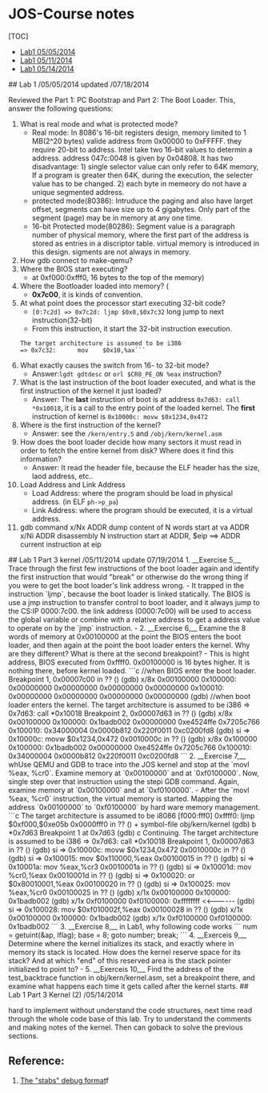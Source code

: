 JOS-Course notes
=========
[TOC]
- [Lab1 05/05/2014](#lab1/05/05/2014)
- [Lab1 05/11/2014](#lab1/05/11/2014)
- [Lab1 05/14/2014](#lab1/05/14/2014)

<a name="lab1/05/05/2014" />
## Lab 1 /05/05/2014 updated /07/18/2014

Reviewed the Part 1: PC Bootstrap and Part 2: The Boot Loader. This, answer the following questions:

1. What is real mode and what is protected mode?
	- Real mode: In 8086's 16-bit registers design, memory limited to 1 MB(2^20 bytes) valide address from 0x00000 to 0xFFFFF. they require 20-bit to address. Intel take two 16-bit values to determin a address. address 047c:0048 is given by 0x04808. It has two disadvantage: 1) single selector value can only refer to 64K memory, If a program is greater then 64K, during the execution, the selecter value has to be changed. 2) each byte in memeory do not have a unique segmented address.
	- protected mode(80386): Intruduce the paging and also have larget offset, segments can have size up to 4 gigabytes. Only part of the segment (page) may be in memory at any one time.
	- 16-bit Protected mode(80286): Segment value is a paragraph number of physical memory, where the first part of the address is stored as entries in a discriptor table. virtual memory is introduced in this design. sigments are not always in memory. 
2. How gdb connect to make-qemu?
3. Where the BIOS start executing? 
	- at 0xf000:0xfff0, 16 bytes to the top of the memory) 
4. Where the Bootloader loaded into memory? (
	- __0x7c00__, it is kinds of convention.
5. At what point does the processor start executing 32-bit code? 
	- `[0:7c2d] => 0x7c2d: ljmp $0x8,$0x7c32` long jump to next instruction(32-bit)
	- From this instruction, it start the 32-bit instruction execution.
	```
	The target architecture is assumed to be i386
	=> 0x7c32:      mov    $0x10,%ax```
6. What exactly causes the switch from 16- to 32-bit mode? 
	- Answer:`lgdt gdtdesc` or `orl $CR0_PE_ON %eax` instruction?
7. What is the last instruction of the boot loader executed, and what is the first instruction of the kernel it just loaded?
	- Answer: The __last__ instruction of boot is at address `0x7d63: call *0x10018`, it is a call to the entry point of the loaded kernel. The __first__ instruction of kernel is `0x10000c: movw $0x1234,0x472`
8. Where is the first instruction of the kernel?
	- Answer: see the `/kern/entry.S` and `/obj/kern/kernel.asm`
9. How does the boot loader decide how many sectors it must read in order to fetch the entire kernel from disk? Where does it find this information? 
	- Answer: It read the header file, because the ELF header has the size, laod address, etc..
10. Load Address and Link Address
	- Load Address: where the program should be load in physical address. (in ELF  `ph->p_pa`)
	- Link Address: where the program should be executed, it is a virtual address.
11. gdb command
  x/Nx ADDR dump content of N words start at va ADDR
  x/Ni ADDR disassembly N instruction start at ADDR, $eip ==> ADDR current instruction at eip

<a name="lab1/05/11/2014" />
## Lab 1 Part 3 kernel /05/11/2014 update 07/19/2014
1. __Exercise 5,__ Trace through the first few instructions of the boot loader again and identify the first instruction that would "break" or otherwise do the wrong thing if you were to get the boot loader's link address wrong.
	- It trapped in the instruction `ljmp`, because the boot loader is linked statically. The BIOS is use a jmp instruction to transfer control to boot loader, and it always jump to the CS:IP 0000:7c00. the link address (0000:7c00) will be used to access the global variable or combine with a relative address to get a address value to operate on by the `jmp` instruction.
	- 
2. __Exercise 6,__ Examine the 8 words of memory at 0x00100000 at the point the BIOS enters the boot loader, and then again at the point the boot loader enters the kernel. Why are they different? What is there at the second breakpoint?
	- This is hight address, BIOS executed from 0xffff0. 0x00100000 is 16 bytes higher. It is nothing there, before kernel loaded.
	```c
//when BIOS enter the boot loader.
Breakpoint 1, 0x00007c00 in ?? ()
(gdb) x/8x 0x00100000
0x100000:       0x00000000      0x00000000      0x00000000      0x00000000
0x100010:       0x00000000      0x00000000      0x00000000      0x00000000
(gdb)
//when boot loader enters the kernel.
The target architecture is assumed to be i386
=> 0x7d63:      call   *0x10018
Breakpoint 2, 0x00007d63 in ?? ()
(gdb) x/8x 0x00100000
0x100000:       0x1badb002      0x00000000      0xe4524ffe      0x7205c766
0x100010:       0x34000004      0x0000b812      0x220f0011      0xc0200fd8
(gdb) si
=> 0x10000c:    movw   $0x1234,0x472
0x0010000c in ?? ()
(gdb) x/8x 0x100000
0x100000:       0x1badb002      0x00000000      0xe4524ffe      0x7205c766
0x100010:       0x34000004      0x0000b812      0x220f0011      0xc0200fd8
```
2. __Exercise 7,__ whUse QEMU and GDB to trace into the JOS kernel and stop at the `movl %eax, %cr0`. Examine memory at `0x00100000` and at `0xf0100000`. Now, single step over that instruction using the stepi GDB command. Again, examine memory at `0x00100000` and at `0xf0100000`.
	- After the `movl %eax, %cr0` instruction, the virtual memory is started. Mapping the address `0x00100000` to `0xf0100000` by hard ware memory management.
    ```c
The target architecture is assumed to be i8086
[f000:fff0]    0xffff0: ljmp   $0xf000,$0xe05b
0x0000fff0 in ?? ()
 + symbol-file obj/kern/kernel
(gdb) b *0x7d63
Breakpoint 1 at 0x7d63
(gdb) c
Continuing.
The target architecture is assumed to be i386
=> 0x7d63:      call   *0x10018
Breakpoint 1, 0x00007d63 in ?? ()
(gdb) si
=> 0x10000c:    movw   $0x1234,0x472
0x0010000c in ?? ()
(gdb) si
=> 0x100015:    mov    $0x110000,%eax
0x00100015 in ?? ()
(gdb) si
=> 0x10001a:    mov    %eax,%cr3
0x0010001a in ?? ()
(gdb) si
=> 0x10001d:    mov    %cr0,%eax
0x0010001d in ?? ()
(gdb) si
=> 0x100020:    or     $0x80010001,%eax
0x00100020 in ?? ()
(gdb) si
=> 0x100025:    mov    %eax,%cr0
0x00100025 in ?? ()
(gdb) x/1x 0x00100000
0x100000:       0x1badb002
(gdb) x/1x 0xf0100000
0xf0100000:     0xffffffff   <<------
(gdb) si
=> 0x100028:    mov    $0xf010002f,%eax
0x00100028 in ?? ()
(gdb) x/1x 0x00100000
0x100000:       0x1badb002
(gdb) x/1x 0xf0100000
0xf0100000:     0x1badb002
```
3. __Exercise 8,__ in Lab1, why following code works
```
	num = getuint(&ap, lflag);
    base = 8;
    goto number;
    break;
```
4. __Exerceis 9,__ Determine where the kernel initializes its stack, and exactly where in memory its stack is located. How does the kernel reserve space for its stack? And at which "end" of this reserved area is the stack pointer initialized to point to?
	- 
5. __Exerceis 10,__ Find the address of the test_backtrace function in obj/kern/kernel.asm, set a breakpoint there, and examine what happens each time it gets called after the kernel starts.

<a name="lab1/05/14/2014" />
## Lab 1 Part 3 Kernel (2) /05/14/2014

hard to implement without understand the code structures, next time read through the whole code base of this lab. Try to understand the comments and making notes of the kernel. Then can goback to solve the previous sections.

Reference:
---

1. [The "stabs" debug format](http://www.cs.utah.edu/dept/old/texinfo/gdb/stabs.html)f
